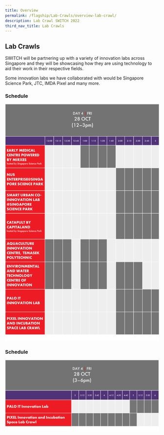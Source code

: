 ```yaml
---
title: Overview
permalink: /flagship/Lab-Crawls/overview-lab-crawl/
description: Lab Crawl SWITCH 2022
third_nav_title: Lab Crawls
---
```

## Lab Crawls
SWITCH will be partnering up with a variety of innovation labs across Singapore and they will be showcasing how they are using technology to aid their work in their respective fields. 

Some innovation labs we have collaborated with would be Singapore Science Park, JTC, IMDA Pixel and many more. 

### Schedule 
![SWITCH 2022 Lab Crawl ](/images/SWITCH%202022%20Lab%20Crawl.png)

### Schedule 
![SWITCH 2022 Lab Crawl](/images/SWITCH%202022%20Lab%20Crawl%20(2).png)